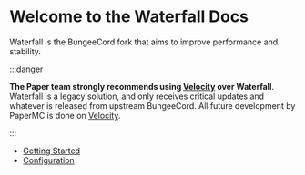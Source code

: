 # Welcome to the Waterfall Docs

Waterfall is the BungeeCord fork that aims to improve performance and stability.

:::danger

**The Paper team strongly recommends using [Velocity](../velocity) over Waterfall**. Waterfall is a legacy solution,
and only receives critical updates and whatever is released from upstream BungeeCord. All future
development by PaperMC is done on [Velocity](../velocity).

:::

- [Getting Started](getting-started.md)
- [Configuration](configuration.mdx)
